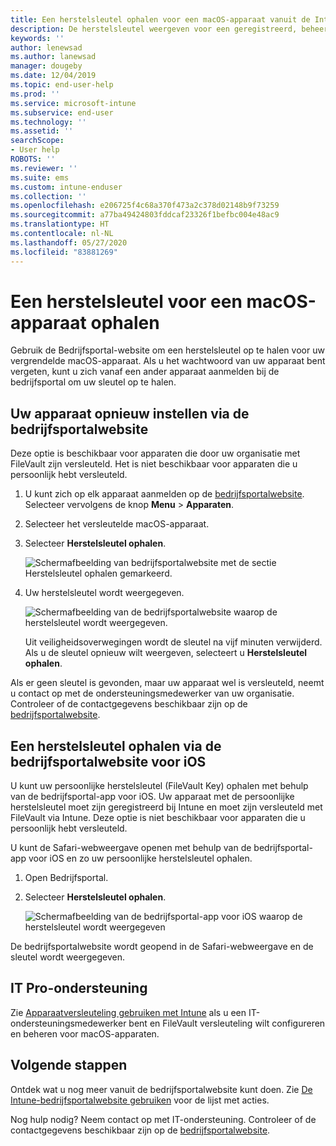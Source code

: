 ```yaml
---
title: Een herstelsleutel ophalen voor een macOS-apparaat vanuit de Intune-bedrijfsportalwebsite
description: De herstelsleutel weergeven voor een geregistreerd, beheerd macOS-apparaat.
keywords: ''
author: lenewsad
ms.author: lanewsad
manager: dougeby
ms.date: 12/04/2019
ms.topic: end-user-help
ms.prod: ''
ms.service: microsoft-intune
ms.subservice: end-user
ms.technology: ''
ms.assetid: ''
searchScope:
- User help
ROBOTS: ''
ms.reviewer: ''
ms.suite: ems
ms.custom: intune-enduser
ms.collection: ''
ms.openlocfilehash: e206725f4c68a370f473a2c378d02148b9f73259
ms.sourcegitcommit: a77ba49424803fddcaf23326f1befbc004e48ac9
ms.translationtype: HT
ms.contentlocale: nl-NL
ms.lasthandoff: 05/27/2020
ms.locfileid: "83881269"
---
```

# <a name="get-a-recovery-key-for-a-macos-device"></a>Een herstelsleutel voor een macOS-apparaat ophalen

Gebruik de Bedrijfsportal-website om een herstelsleutel op te halen voor uw vergrendelde macOS-apparaat. Als u het wachtwoord van uw apparaat bent vergeten, kunt u zich vanaf een ander apparaat aanmelden bij de bedrijfsportal om uw sleutel op te halen.  

## <a name="get-recovery-key-from-company-portal-website"></a>Uw apparaat opnieuw instellen via de bedrijfsportalwebsite

Deze optie is beschikbaar voor apparaten die door uw organisatie met FileVault zijn versleuteld. Het is niet beschikbaar voor apparaten die u persoonlijk hebt versleuteld.

1. U kunt zich op elk apparaat aanmelden op de [bedrijfsportalwebsite](https://portal.manage.microsoft.com). Selecteer vervolgens de knop **Menu** > **Apparaten**.  
2. Selecteer het versleutelde macOS-apparaat.  
3. Selecteer **Herstelsleutel ophalen**.  

    ![Schermafbeelding van bedrijfsportalwebsite met de sectie Herstelsleutel ophalen gemarkeerd.](./media/1907-recovery2-cpweb-intune.PNG)  

4. Uw herstelsleutel wordt weergegeven.

    ![Schermafbeelding van de bedrijfsportalwebsite waarop de herstelsleutel wordt weergegeven.](./media/1907-recovery-cpweb-intune.PNG)  

    Uit veiligheidsoverwegingen wordt de sleutel na vijf minuten verwijderd. Als u de sleutel opnieuw wilt weergeven, selecteert u **Herstelsleutel ophalen**.

Als er geen sleutel is gevonden, maar uw apparaat wel is versleuteld, neemt u contact op met de ondersteuningsmedewerker van uw organisatie. Controleer of de contactgegevens beschikbaar zijn op de [bedrijfsportalwebsite](https://go.microsoft.com/fwlink/?linkid=2010980).  

## <a name="get-recovery-key-from-company-portal-app-for-ios"></a>Een herstelsleutel ophalen via de bedrijfsportalwebsite voor iOS

U kunt uw persoonlijke herstelsleutel (FileVault Key) ophalen met behulp van de bedrijfsportal-app voor iOS. Uw apparaat met de persoonlijke herstelsleutel moet zijn geregistreerd bij Intune en moet zijn versleuteld met FileVault via Intune. Deze optie is niet beschikbaar voor apparaten die u persoonlijk hebt versleuteld. 

U kunt de Safari-webweergave openen met behulp van de bedrijfsportal-app voor iOS en zo uw persoonlijke herstelsleutel ophalen. 

1. Open Bedrijfsportal.
2. Selecteer **Herstelsleutel ophalen**.

    ![Schermafbeelding van de bedrijfsportal-app voor iOS waarop de herstelsleutel wordt weergegeven](./media/get-recovery-key-cpweb-02.png)  

De bedrijfsportalwebsite wordt geopend in de Safari-webweergave en de sleutel wordt weergegeven. 

## <a name="it-pro-support"></a>IT Pro-ondersteuning

Zie [Apparaatversleuteling gebruiken met Intune](/intune/protect/encrypt-devices) als u een IT-ondersteuningsmedewerker bent en FileVault versleuteling wilt configureren en beheren voor macOS-apparaten.

## <a name="next-steps"></a>Volgende stappen

Ontdek wat u nog meer vanuit de bedrijfsportalwebsite kunt doen. Zie [De Intune-bedrijfsportalwebsite gebruiken](using-the-intune-company-portal-website.md) voor de lijst met acties.  

Nog hulp nodig? Neem contact op met IT-ondersteuning. Controleer of de contactgegevens beschikbaar zijn op de [bedrijfsportalwebsite](https://go.microsoft.com/fwlink/?linkid=2010980).  
